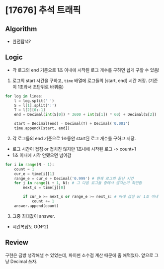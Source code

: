 # [17676] 추석 트래픽
## Algorithm
- 완전탐색?
## Logic
- 각 로그의 end 기준으로 1초 이내에 시작된 로그 개수를 구하면 쉽게 구할 수 있음!
1. 로그의 start 시간을 구하고, ```time``` 배열에 로그들의 [start, end] 시간 저장. (기준이 1초라서 초단위로 바꿔줌)
```python
for log in lines:
    l = log.split(' ')
    S = l[1].split(':')
    T = l[2][0:-1]
    end = Decimal(int(S[0]) * 3600 + int(S[1]) * 60) + Decimal(S[2])

    start = Decimal(end) - Decimal(T) + Decimal('0.001')
    time.append([start, end])
```
2. 각 로그들의 end 기준으로 1초동안 start된 로그 개수를 구하고 저장.
- 로그 시간이 겹침 or 겹치진 않지만 1초내에 시작된 로그 -> count+1
- 1초 이내에 시작 안됐으면 넘어감
```python
for i in range(N - 1):
    count = 1
    cur_e = time[i][1]
    range_e = cur_e + Decimal('0.999') # 현재 로그의 끝난 시간
    for j in range(i + 1, N): # 그 다음 로그들 중에서 겹치는거 확인함
        next_s = time[j][0]

        if cur_e >= next_s or range_e >= next_s: # 아예 겹침 or 1초 이내
            count += 1
    answer.append(count)
```
3. 그중 최대값이 answer.
- 시간복잡도 O(N^2)

## Review
구현은 금방 생각해낼 수 있었는데, 파이썬 소수점 계산 때문에 좀 애먹었다. 앞으로 그냥 Decimal 쓰자.
